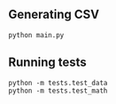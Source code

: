 ## Generating CSV

    python main.py

## Running tests

    python -m tests.test_data
    python -m tests.test_math
